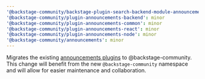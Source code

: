 ```yaml
---
'@backstage-community/backstage-plugin-search-backend-module-announcements': minor
'@backstage-community/plugin-announcements-backend': minor
'@backstage-community/plugin-announcements-common': minor
'@backstage-community/plugin-announcements-react': minor
'@backstage-community/plugin-announcements-node': minor
'@backstage-community/announcements': minor
---
```


Migrates the existing [announcements plugins](https://github.com/procore-oss/backstage-plugin-announcements) to @backstage-community. This change will benefit from the new `@backstage-community` namespace and will allow for easier maintenance and collaboration.
